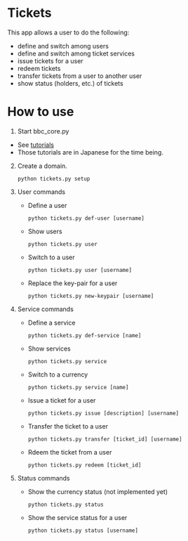 Tickets
==========
This app allows a user to do the following:
* define and switch among users
* define and switch among ticket services
* issue tickets for a user
* redeem tickets
* transfer tickets from a user to another user
* show status (holders, etc.) of tickets

# How to use
1. Start bbc_core.py
  * See [tutorials](https://github.com/beyond-blockchain/bbc1/tree/develop/docs)
  * Those tutorials are in Japanese for the time being.
2. Create a domain.
    ```
    python tickets.py setup
    ```
3. User commands
    * Define a user
        ```
        python tickets.py def-user [username]
        ```
    * Show users
        ```
        python tickets.py user
        ```
    * Switch to a user
        ```
        python tickets.py user [username]
        ```
    * Replace the key-pair for a user
        ```
        python tickets.py new-keypair [username]
        ```
4. Service commands
    * Define a service
        ```
        python tickets.py def-service [name]
        ```
    * Show services
        ```
        python tickets.py service
        ```
    * Switch to a currency
        ```
        python tickets.py service [name]
        ```
    * Issue a ticket for a user
        ```
        python tickets.py issue [description] [username]
        ```
    * Transfer the ticket to a user
        ```
        python tickets.py transfer [ticket_id] [username]
        ```
    * Rdeem the ticket from a user
        ```
        python tickets.py redeem [ticket_id]
        ```
      
5. Status commands
    * Show the currency status (not implemented yet)
        ```
        python tickets.py status
        ```
    * Show the service status for a user
        ```
        python tickets.py status [username]
        ```
